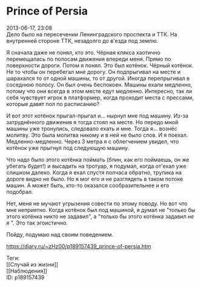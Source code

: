Prince of Persia
=================

   
 2013-06-17, 23:08   
  Дело было на пересечении Ленинградского проспекта и ТТК. На внутренней стороне ТТК, незадолго до в'езда под землю.   
   
 Я сначала даже не понял, кто это. Чёрная клякса хаотично перемещалась по полосам движения впереди меня. Прямо по поверхности дороги. Потом я понял. Это был котёнок. Чёрный котёнок. Не то чтобы он перебегал мне дорогу. Он подпрыгивал на месте и шарахался то от одной машины, то от другой. Иногда перепрыгивал в соседнюю полосу. Он был очень беспокоен. Машины ехали медленно, потому что они всегда в этом месте едут медленно. Интересно, так ли себя чувствует игрок в платформер, когда проходит места с прессами, которые давят пол по расписанию?   
   
 И вот этот котёнок прыгал-прыгал и... нырнул мне под машину. Из-за затруднённого движения я тогда стоял на месте. Но передо мной машины уже тронулись, следовало ехать и мне. Тогда я... вознёс молитву. Это была молитва никому и в ней не было слов. И я поехал. Медленно-медленно. Через 3 метра я с облегчением увидел, что котёнок уже прыгнул под следующую машину.   
   
 Что надо было этого котёнка поймать (блин, как его поймаешь, он же убегать будет!) и высадить на тротуар, я подумал, когда от'ехал уже слишком далеко. Когда я ехал спустя полчаса обратно, трупика на дороге видно не было. Но я мог его и не разглядеть в таком потоке машин. А может быть, кто-то оказался сообразительнее и его подобрал.   
   
 Нет, меня не мучают угрызения совести по этому поводу. Но вот что мне неприятно. Когда котёнок был под машиной, я думал не "только бы этого котёнка никто не задавил", а "только бы этого котёнка задавил  *не я*  ". Это так эгоистично.   
   
 Пойду, подумаю над своим поведением.   
    
 <https://diary.ru/~zHz00/p189157439_prince-of-persia.htm>   
   
 Теги:   
 [[Случай из жизни]]   
 [[Наблюдения]]   
 ID: p189157439